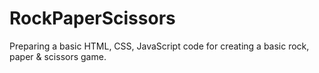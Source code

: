 # RockPaperScissors
Preparing a basic HTML, CSS, JavaScript code for creating a basic rock, paper &amp; scissors game.
